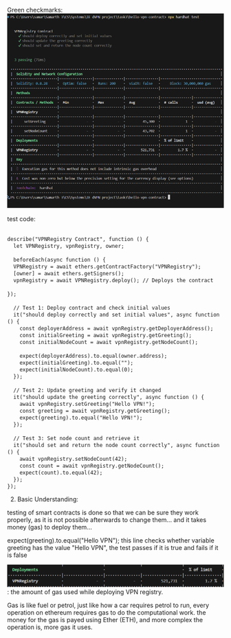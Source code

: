 Green checkmarks:
![alt text](screenshots/greencheck.png)

test code:
```const { expect } = require("chai");

describe("VPNRegistry Contract", function () {
  let VPNRegistry, vpnRegistry, owner;

  beforeEach(async function () {
  VPNRegistry = await ethers.getContractFactory("VPNRegistry");
  [owner] = await ethers.getSigners();
  vpnRegistry = await VPNRegistry.deploy(); // Deploys the contract

});

  // Test 1: Deploy contract and check initial values
  it("should deploy correctly and set initial values", async function () {
    const deployerAddress = await vpnRegistry.getDeployerAddress();
    const initialGreeting = await vpnRegistry.getGreeting();
    const initialNodeCount = await vpnRegistry.getNodeCount();

    expect(deployerAddress).to.equal(owner.address);
    expect(initialGreeting).to.equal("");
    expect(initialNodeCount).to.equal(0);
  });

  // Test 2: Update greeting and verify it changed
  it("should update the greeting correctly", async function () {
    await vpnRegistry.setGreeting("Hello VPN!");
    const greeting = await vpnRegistry.getGreeting();
    expect(greeting).to.equal("Hello VPN!");
  });

  // Test 3: Set node count and retrieve it
  it("should set and return the node count correctly", async function () {
    await vpnRegistry.setNodeCount(42);
    const count = await vpnRegistry.getNodeCount();
    expect(count).to.equal(42);
  });
});
```
2. Basic Understanding:

testing of smart contracts is done so that we can be sure they work properly, as it is not possible afterwards to change them... and it takes money (gas) to deploy them...

expect(greeting).to.equal("Hello VPN");
this line checks whether variable greeting has the value "Hello VPN", the test passes if it is true and fails if it is false

![alt text](screenshots/gas.png):
the amount of gas used while deploying VPN registry.

Gas is like fuel or petrol, just like how a car requires petrol to run, every operation on ethereum requires gas to do the computational work. the money for the gas is payed using Ether (ETH), and more complex the operation is, more gas it uses.